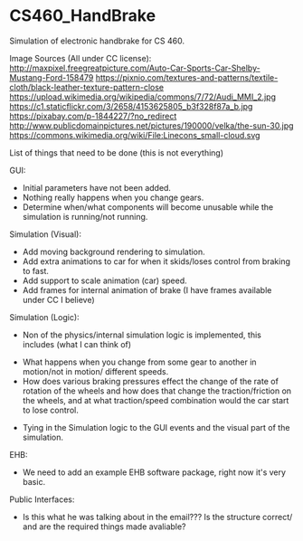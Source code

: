 # CS460_HandBrake
Simulation of electronic handbrake for CS 460.


Image Sources (All under CC license):
http://maxpixel.freegreatpicture.com/Auto-Car-Sports-Car-Shelby-Mustang-Ford-158479
https://pixnio.com/textures-and-patterns/textile-cloth/black-leather-texture-pattern-close
https://upload.wikimedia.org/wikipedia/commons/7/72/Audi_MMI_2.jpg
https://c1.staticflickr.com/3/2658/4153625805_b3f328f87a_b.jpg
https://pixabay.com/p-1844227/?no_redirect
http://www.publicdomainpictures.net/pictures/190000/velka/the-sun-30.jpg
https://commons.wikimedia.org/wiki/File:Linecons_small-cloud.svg

List of things that need to be done (this is not everything)

GUI:
* Initial parameters have not been added.
* Nothing really happens when you change gears.
* Determine when/what components will become unusable while the simulation is running/not running. 

Simulation (Visual):
* Add moving background rendering to simulation.
* Add extra animations to car for when it skids/loses control from braking to fast.
* Add support to scale animation (car) speed.
* Add frames for internal animation of brake (I have frames available under CC I believe)

Simulation (Logic):
* Non of the physics/internal simulation logic is implemented, this includes (what I can think of)
- What happens when you change from some gear to another in motion/not in motion/ different speeds.
- How does various braking pressures effect the change of the rate of rotation of the wheels and how does
that change the traction/friction on the wheels, and at what traction/speed combination would the car start to lose control.
* Tying in the Simulation logic to the GUI events and the visual part of the simulation.

EHB:
* We need to add an example EHB software package, right now it's very basic.

Public Interfaces:
* Is this what he was talking about in the email??? Is the structure correct/ and are the required things made avaliable?

